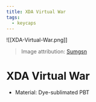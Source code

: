 ```yaml
---
title: XDA Virtual War
tags:
  - keycaps
---
```


![[XDA-Virtual-War.png]]

> Image attribution: [Sumgsn](https://www.amazon.com/gp/product/B096RM4TFM)

# XDA Virtual War

- Material: Dye-sublimated PBT
